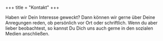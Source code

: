 +++
title = "Kontakt"
+++

Haben wir Dein Interesse geweckt? Dann können wir gerne über Deine Anregungen reden, ob persönlich vor Ort oder
schriftlich. Wenn du aber lieber beobachtest, so kannst Du Dich uns auch gerne in den sozialen Medien anschließen.